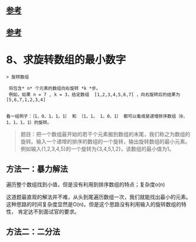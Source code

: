 
## [参考](https://www.cnblogs.com/xwdreamer/archive/2012/05/07/2487520.html)

## [参考](http://www.cnblogs.com/edisonchou/p/4746561.html)

 
# 8、求旋转数组的最小数字
```
> 旋转数组

 将包含* n* 个元素的数组向右旋转 *k *步。
 例如，如果 n = 7 , k = 3，给定数组  [1,2,3,4,5,6,7] ，向右旋转后的结果为 [5,6,7,1,2,3,4]


看一组例子：｛1，0，1，1，1｝ 和 ｛1，1， 1，0，1｝ 都可以看成是递增排序数组｛0，1，1，1，1｝的旋转。

```

> 题目：把一个数组最开始的若干个元素搬到数组的末尾，我们称之为数组的旋转。输入一个递增的排序的数组的一个旋转，输出旋转数组的最小元素。
例如输入{1,2,3,4,5}的一个旋转为{3,4,5,1,2}，该数组的最小值为1。

## 方法一：暴力解法
 
遍历整个数组找到小值，但是没有利用到排序数组的特点；复杂度o(n)
   
这道题最直观的解法并不难，从头到尾遍历数组一次，我们就能找出最小的元素。
这种思路的时间复杂度显然是O(n)。但是这个思路没有利用输入的旋转数组的特性，
肯定达不到面试官的要求。

## 方法二：二分法





